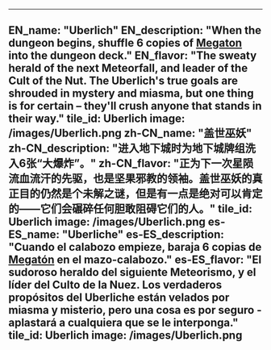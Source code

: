 ---

EN_name: "Uberlich"
EN_description: "When the dungeon begins, shuffle 6 copies of <a href = '../en/abilities#Megaton'>Megaton</a> into the dungeon deck."
EN_flavor: "The sweaty herald of the next Meteorfall, and leader of the Cult of the Nut. The Uberlich's true goals are shrouded in mystery and miasma, but one thing is for certain – they'll crush anyone that stands in their way."
tile_id: Uberlich
image: /images/Uberlich.png
zh-CN_name: "盖世巫妖"
zh-CN_description: "进入地下城时为地下城牌组洗入6张“大爆炸”。"
zh-CN_flavor: "正为下一次星陨流血流汗的先驱，也是坚果邪教的领袖。盖世巫妖的真正目的仍然是个未解之谜，但是有一点是绝对可以肯定的——它们会碾碎任何胆敢阻碍它们的人。"
tile_id: Uberlich
image: /images/Uberlich.png
es-ES_name: "Uberliche"
es-ES_description: "Cuando el calabozo empieze, baraja 6 copias de <a href = '../es_es/abilities#Megaton'>Megatón</a> en el mazo-calabozo."
es-ES_flavor: "El sudoroso heraldo del siguiente Meteorismo, y el líder del Culto de la Nuez. Los verdaderos propósitos del Uberliche están velados por miasma y misterio, pero una cosa es por seguro - aplastará a cualquiera que se le interponga."
tile_id: Uberlich
image: /images/Uberlich.png
---